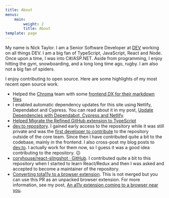 ```yaml
---
title: About
menus:
    main:
        weight: 2
        title: About
template: page
---
```


My name is Nick Taylor. I am a Senior Software Developer at <a href="https://dev.to">DEV</a> working on all things DEV. I am a big fan of TypeScript, JavaScript, React and Node. Once upon a time, I was into C#/ASP.NET. Aside from programming, I enjoy hitting the gym, snowboarding, and a long long time ago, rugby. I am also not a big fan of spiders.

I enjoy contributing to open source. Here are some highlights of my most recent open source work.

-   Helped the [Chroma](https://hichroma.com) team with some [frontend DX for their markdown files](https://github.com/chromaui/learnstorybook.com/pull/181)
-   I enabled automatic dependency updates for this site using Netlify, Dependabot and Cypress. You can read about it in my post, [Update Dependencies with Dependabot, Cypress and Netlify](/posts/update-dependencies-with-dependabot-cypress-and-netlify-3lkf/).
-   [Helped Migrate the Refined GitHub extension to TypeScript](https://github.com/sindresorhus/refined-github/commits?author=nickytonline)
-   [dev.to repository](https://github.com/thepracticaldev/dev.to/commits?author=nickytonline). I gained early access to the repository while it was still private and was the [first developer to contribute](https://dev.to/jess/dev-monthly-report--march-2018-579p) to the repository outside of the core team. Since then I have contributed quite a bit to the codebase, mainly in the frontend. I also cross-post my blog posts to [dev.to](https://dev.to/nickytonline). I actually work for them now, so I guess it was a good idea contributing to the repository. 😉
-   [coryhouse/react-slingshot · GitHub](https://github.com/coryhouse/react-slingshot/commits?author=nickytonline). I contributed quite a bit to this repository when I started to learn React/Redux and then I was asked and accepted to become a maintainer of the repository.
-   [Converting tota11y to a browser extension](https://github.com/Khan/tota11y/pull/131). This is not merged but you can use this PR as an unpacked browser extension. For more information, see my post, [An a11y extension coming to a browser near you](/posts/an-a11y-extension-coming-to-a-browser-near-you-1mg2/).
